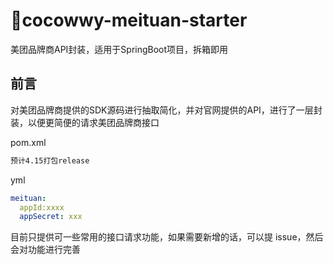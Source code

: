 # 🍔cocowwy-meituan-starter
美团品牌商API封装，适用于SpringBoot项目，拆箱即用

## 前言
对美团品牌商提供的SDK源码进行抽取简化，并对官网提供的API，进行了一层封装，以便更简便的请求美团品牌商接口

pom.xml
```xml
预计4.15打包release
```

yml
```yml
meituan:
  appId:xxxx
  appSecret: xxx   
```

目前只提供可一些常用的接口请求功能，如果需要新增的话，可以提 issue，然后会对功能进行完善
